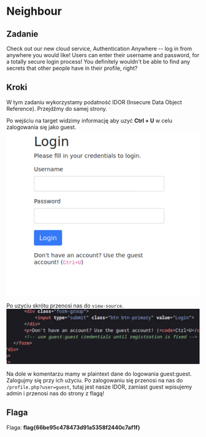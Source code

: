 # Neighbour
## Zadanie

Check out our new cloud service, Authentication Anywhere -- log in from anywhere you would like! Users can enter their username and password, for a totally secure login process! You definitely wouldn't be able to find any secrets that other people have in their profile, right?

## Kroki

W tym zadaniu wykorzystamy podatność IDOR (Insecure Data Object Reference). Przejdźmy do samej strony.

Po wejściu na target widzimy informację aby uzyć **Ctrl + U** w celu zalogowania się jako guest.
![alt text](image.png)

Po uzyciu skrótu przenosi nas do `view-source`.
![alt text](image-1.png)

Na dole w komentarzu mamy w plaintext dane do logowania guest:guest. Zalogujmy się przy ich użyciu.
Po zalogowaniu się przenosi na nas do `/profile.php?user=guest`, tutaj jest nasze IDOR, zamiast guest wpisujemy admin i przenosi nas do strony z flagą!

## Flaga

Flaga: **flag{66be95c478473d91a5358f2440c7af1f}**
